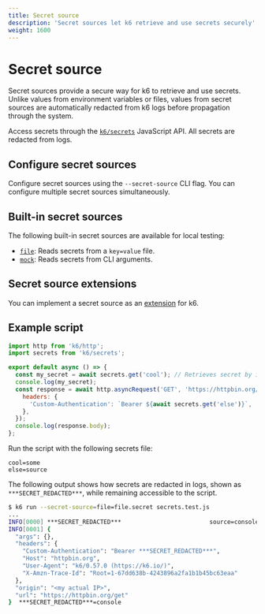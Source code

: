 ```yaml
---
title: Secret source
description: 'Secret sources let k6 retrieve and use secrets securely'
weight: 1600
---
```


# Secret source

Secret sources provide a secure way for k6 to retrieve and use secrets. Unlike values from environment variables or files, values from secret sources are automatically redacted from k6 logs before propagation through the system.

Access secrets through the [`k6/secrets`](https://grafana.com/docs/k6/<K6_VERSION>/javascript-api/k6-secrets) JavaScript API. All secrets are redacted from logs.

## Configure secret sources

Configure secret sources using the `--secret-source` CLI flag. You can configure multiple secret sources simultaneously.

## Built-in secret sources

The following built-in secret sources are available for local testing:

- [`file`](https://grafana.com/docs/k6/<K6_VERSION>/using-k6/secret-source/file): Reads secrets from a `key=value` file.
- [`mock`](https://grafana.com/docs/k6/<K6_VERSION>/using-k6/secret-source/mock): Reads secrets from CLI arguments.

## Secret source extensions

You can implement a secret source as an [extension](https://grafana.com/docs/k6/<K6_VERSION>/extensions/) for k6.

## Example script

<!-- md-k6:skip -->

```javascript
import http from 'k6/http';
import secrets from 'k6/secrets';

export default async () => {
  const my_secret = await secrets.get('cool'); // Retrieves secret by identifier
  console.log(my_secret);
  const response = await http.asyncRequest('GET', 'https://httpbin.org/get', null, {
    headers: {
      'Custom-Authentication': `Bearer ${await secrets.get('else')}`,
    },
  });
  console.log(response.body);
};
```

Run the script with the following secrets file:

```text
cool=some
else=source
```

The following output shows how secrets are redacted in logs, shown as `***SECRET_REDACTED***`, while remaining accessible to the script.

```bash
$ k6 run --secret-source=file=file.secret secrets.test.js
...
INFO[0000] ***SECRET_REDACTED***                         source=console
INFO[0001] {
  "args": {},
  "headers": {
    "Custom-Authentication": "Bearer ***SECRET_REDACTED***",
    "Host": "httpbin.org",
    "User-Agent": "k6/0.57.0 (https://k6.io/)",
    "X-Amzn-Trace-Id": "Root=1-67dd638b-4243896a2fa1b1b45bc63eaa"
  },
  "origin": "<my actual IP>",
  "url": "https://httpbin.org/get"
}  ***SECRET_REDACTED***=console
```
